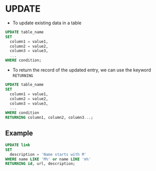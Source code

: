 # UPDATE

- To update existing data in a table

```sql
UPDATE table_name
SET
  column1 = value1,
  column2 = value2,
  column3 = value3,
  ...
WHERE condition;
```

- To return the record of the updated entry, we can use the keyword `RETURNING`

```sql
UPDATE table_name
SET
  column1 = value1,
  column2 = value2,
  column3 = value3,
  ...
WHERE condition
RETURNING column1, column2, column3...;
```

## Example

```sql
UPDATE link
SET
  description = 'Name starts with M'
WHERE name LIKE 'M%' or name LIKE 'm%'
RETURNING id, url, description;
```

